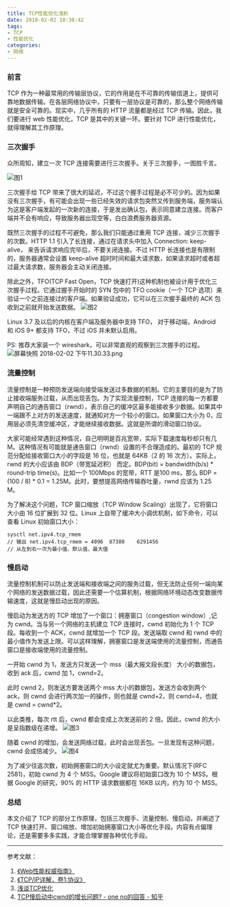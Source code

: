 ```yaml
---
title: TCP性能优化浅析
date: 2018-02-02 18:38:42
tags:
- TCP
- 性能优化
categories:
- 网络
---
```


### 前言
TCP 作为一种最常用的传输层协议，它的作用是在不可靠的传输信道上，提供可靠地数据传输。在各层网络协议中，只要有一层协议是可靠的，那么整个网络传输就是安全可靠的。现实中，几乎所有的 HTTP 流量都是经过 TCP 传输。因此，我们要进行 web 性能优化，TCP 是其中的关键一环。要针对 TCP 进行性能优化，就得理解其工作原理。

### 三次握手
众所周知，建立一次 TCP 连接需要进行三次握手。关于三次握手，一图胜千言。

![图1](https://user-gold-cdn.xitu.io/2018/2/2/161572eb0354f76a?w=1240&h=683&f=png&s=150834)


三次握手给 TCP 带来了很大的延迟，不过这个握手过程是必不可少的。因为如果没有三次握手，有可能会出现一些已经失效的请求包突然又传到服务端，服务端认为这是客户端发起的一次新的连接，于是发出确认包，表示同意建立连接。而客户端并不会有响应，导致服务器出现空等，白白浪费服务器资源。

既然三次握手的过程不可避免，那么我们只能通过重用 TCP 连接，减少三次握手的次数。HTTP 1.1 引入了长连接，通过在请求头中加入 Connection: keep-alive， 来告诉请求响应完毕后，不要关闭连接。不过 HTTP 长连接也是有限制的，服务器通常会设置 keep-alive 超时时间和最大请求数，如果请求超时或者超过最大请求数，服务器会主动关闭连接。

除此之外，TFO(TCP Fast Open，TCP 快速打开)这种机制也被设计用于优化三次握手过程。它通过握手开始时的 SYN 包中的 TFO cookie（一个 TCP 选项）来验证一个之前连接过的客户端。如果验证成功，它可以在三次握手最终的 ACK 包收到之前就开始发送数据。
![图2](https://user-gold-cdn.xitu.io/2018/2/2/161572eb032c6239?w=638&h=479&f=png&s=111523)

Linux 3.7 及以后的内核在客户端及服务器中支持 TFO， 对于移动端，Android 和 iOS 9+ 都支持 TFO，不过 iOS 并未默认启用。

PS: 推荐大家装一个 wireshark，可以非常直观的观察到三次握手的过程。
![屏幕快照 2018-02-02 下午11.30.33.png](https://user-gold-cdn.xitu.io/2018/2/2/161572eb0342b660?w=1240&h=290&f=png&s=352950)

### 流量控制
流量控制是一种预防发送端向接受端发送过多数据的机制。它的主要目的是为了防止接收端服务过载，从而出现丢包。为了实现流量控制，TCP 连接的每一方都要声明自己的通告窗口（rwnd），表示自己的缓冲区最多能接收多少数据。如果其中一端跟不上对方的发送速度，就通知对方一个较小的窗口。如果窗口大小为 0，应用层必须先清空缓冲区，才能继续接收数据。这就是所谓的滑动窗口协议。

大家可能经常遇到这种情况，自己明明是百兆宽带，实际下载速度每秒却只有几M。这种情况有可能就是通告窗口（rwnd）设置的不合理造成的。最初的 TCP 规范分配给接收窗口大小的字段是 16 位，也就是 64KB（2 的 16 次方）。实际上，rwnd 的大小应该由 BDP（带宽延迟积） 而定。BDP(bit) = bandwidth(b/s) * round-trip time(s)。比如一个 100Mbps 的宽带，RTT 是100 ms，那么 BDP =  (100 / 8) * 0.1 = 1.25M。此时，要想提高网络传输吞吐量，rwnd 应该为 1.25 M。

为了解决这个问题，TCP 窗口缩放（TCP Window Scaling）出现了，它将窗口大小由 16 位扩展到 32 位。Linux 上自带了缓冲大小调优机制，如下命令，可以查看 Linux 初始窗口大小：
```
sysctl net.ipv4.tcp_rmem
// 输出 net.ipv4.tcp_rmem = 4096	87380    6291456
// 从左到右一次为最小值、默认值、最大值
```
 
### 慢启动

流量控制机制可以防止发送端和接收端之间的服务过载，但无法防止任何一端向某个网络的发送数据过载，因此还需要一个估算机制，根据网络环境动态改变数据传输速度，这就是慢启动出现的原因。

慢启动为发送方的 TCP 增加了一个窗口：拥塞窗口（congestion window）,记为 cwnd。当与另一个网络的主机建立 TCP 连接时，cwnd 初始化为 1 个 TCP 段。每收到一个 ACK，cwnd 就增加一个 TCP 段。发送端取 cwnd 和 rwnd 中的最小值作为发送上限。可以这样理解，拥塞窗口是发送端使用的流量控制，而通告窗口是接收端使用的流量控制。

一开始 cwnd 为 1，发送方只发送一个 mss（最大报文段长度） 大小的数据包，收到 ack 后，cwnd 加 1，cwnd=2。

此时 cwnd 2，则发送方要发送两个 mss 大小的数据包，发送方会收到两个 ack，则 cwnd 会进行两次加一的操作，则也就是 cwnd+2，则
 cwnd=4，也就是 cwnd = cwnd*2。

以此类推，每次 rtt 后，cwnd 都会变成上次发送前的 2 倍。因此，cwnd 的大小是呈指数级在递增。
![图3](https://user-gold-cdn.xitu.io/2018/2/2/161572eb0339c685?w=1110&h=472&f=png&s=69457)

随着 cwnd 的增加，会发送网络过载，此时会出现丢包。一旦发现有这种问题，cwnd 会成倍减少。
![图4](https://user-gold-cdn.xitu.io/2018/2/2/161572eb03588303?w=1088&h=482&f=png&s=157267)

为了减少往返次数，初始拥塞窗口的大小设定就尤为重要。默认情况下(RFC 2581)，初始 cwnd 为 4 个 MSS。Google 建议将初始窗口改为 10 个 MSS。根据 Google 的研究，90% 的 HTTP 请求数据都在 16KB 以内，约为 10 个 MSS。

### 总结
本文介绍了 TCP 的部分工作原理，包括三次握手、流量控制、慢启动，并阐述了 TCP 快速打开、窗口缩放、增加初始拥塞窗口大小等优化手段。内容有点偏理论，还是需要多多实践，才能合理掌握各种优化手段。
 
----------------
参考文献：
1. [《Web性能权威指南》](https://book.douban.com/subject/25856314/)
2. [《TCP/IP详解，卷1:协议》](https://book.douban.com/subject/1088054/)
3. [浅谈TCP优化](https://huoding.com/2013/11/21/299)
4. [TCP慢启动中cwnd的增长问题? - one no的回答 - 知乎](
https://www.zhihu.com/question/24886217/answer/149903688)

